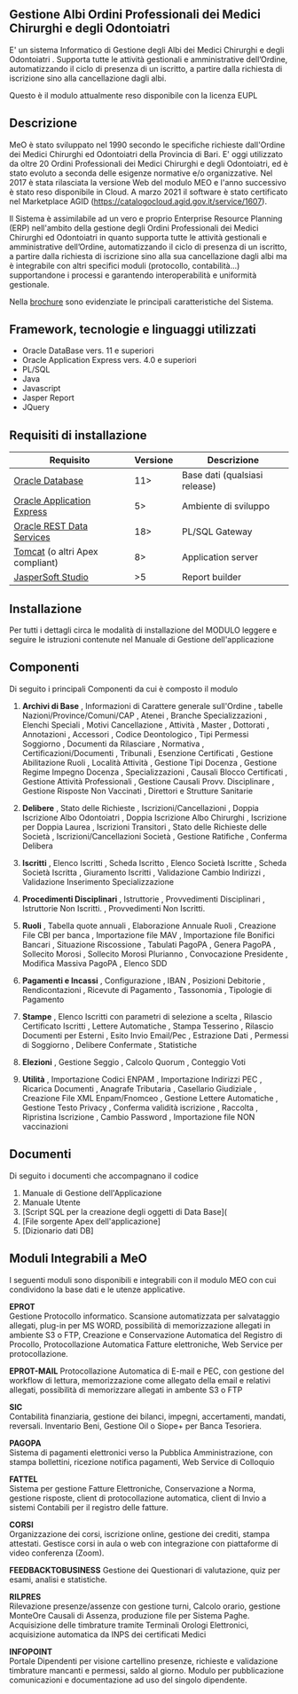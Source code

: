 ## Gestione Albi Ordini Professionali dei Medici Chirurghi e degli Odontoiatri 
E' un sistema Informatico di Gestione degli Albi dei Medici Chirurghi e degli Odontoiatri . Supporta tutte le attività gestionali e amministrative dell’Ordine, automatizzando il ciclo di presenza di un iscritto, a partire dalla richiesta di iscrizione sino alla cancellazione dagli albi.

Questo è il modulo attualmente reso disponibile con la licenza EUPL 

## Descrizione
MeO è stato sviluppato nel 1990 secondo le specifiche richieste dall'Ordine dei Medici Chirurghi ed Odontoiatri della Provincia di Bari.
E' oggi utilizzato da oltre 20 Ordini Professionali dei Medici Chirurghi e degli Odontoiatri, ed è stato evoluto a seconda delle esigenze normative e/o organizzative.
Nel 2017 è stata rilasciata la versione Web del modulo MEO e l'anno successivo è stato reso disponibile in Cloud.
A marzo 2021 il software è stato certificato nel Marketplace AGID (https://catalogocloud.agid.gov.it/service/1607).

Il Sistema è assimilabile ad un vero e proprio Enterprise Resource Planning (ERP) nell'ambito della gestione degli Ordini Professionali dei Medici Chirurghi ed Odontoiatri in quanto supporta tutte le attività gestionali e amministrative dell’Ordine, automatizzando il ciclo di presenza di un iscritto, a partire dalla richiesta di iscrizione sino alla sua cancellazione dagli albi ma è integrabile con altri specifici moduli (protocollo, contabilità...) supportandone i processi e garantendo interoperabilità e uniformità gestionale.

Nella [brochure](https://github.com/latraccia/meo/Documenti/MEO_brochure.pdf) sono evidenziate le principali caratteristiche del Sistema.


## Framework, tecnologie e linguaggi utilizzati
 - Oracle DataBase vers. 11 e superiori
 - Oracle Application Express vers. 4.0 e superiori
 - PL/SQL
 - Java
 - Javascript
 - Jasper Report
 - JQuery

## Requisiti di installazione
|Requisito| Versione |Descrizione|
|-----------|-----------|---------|
|[Oracle Database](https://www.oracle.com/it/database/) | 11> |Base dati (qualsiasi release)
|[Oracle Application Express](https://apex.oracle.com/)|5>|Ambiente di sviluppo
|[Oracle REST Data Services](https://www.oracle.com/it/database/technologies/appdev/rest.html)|18>|PL/SQL Gateway
|[Tomcat](https://tomcat.apache.org) (o altri Apex compliant)|8>|Application server 
|[JasperSoft Studio](https://community.jaspersoft.com)|>5|Report builder

## Installazione
Per tutti i dettagli circa le modalità di installazione del MODULO leggere e seguire le istruzioni contenute nel Manuale di Gestione dell'applicazione

## Componenti 
Di seguito i principali Componenti da cui è composto il modulo

 01. **Archivi di Base**
, Informazioni di Carattere generale sull'Ordine 
, tabelle Nazioni/Province/Comuni/CAP
, Atenei
, Branche Specializzazioni
, Elenchi Speciali
, Motivi Cancellazione
, Attività
, Master
, Dottorati
, Annotazioni
, Accessori
, Codice Deontologico
, Tipi Permessi Soggiorno
, Documenti da Rilasciare
, Normativa
, Certificazioni/Documenti
, Tribunali
, Esenzione Certificati
, Gestione Abilitazione Ruoli
, Località Attività
, Gestione Tipi Docenza
, Gestione Regime Impegno Docenza
, Specializzazioni
, Causali Blocco Certificati
, Gestione Attività Professionali
, Gestione Causali Provv. Disciplinare
, Gestione Risposte Non Vaccinati
, Direttori e Strutture Sanitarie

 02. **Delibere**
, Stato delle Richieste
, Iscrizioni/Cancellazioni
, Doppia Iscrizione Albo Odontoiatri
, Doppia Iscrizione Albo Chirurghi
, Iscrizione per Doppia Laurea
, Iscrizioni Transitori
, Stato delle Richieste delle Società
, Iscrizioni/Cancellazioni Società
, Gestione Ratifiche
, Conferma Delibera

 03. **Iscritti**
, Elenco Iscritti
, Scheda Iscritto
, Elenco Società Iscritte
, Scheda Società Iscritta
, Giuramento Iscritti
, Validazione Cambio Indirizzi
, Validazione Inserimento Specializzazione 

 04. **Procedimenti Disciplinari**
, Istruttorie
, Provvedimenti Disciplinari
, Istruttorie Non Iscritti.
, Provvedimenti Non Iscritti. 

 05. **Ruoli**
, Tabella quote annuali
, Elaborazione Annuale Ruoli
, Creazione File CBI per banca
, Importazione file MAV
, Importazione file Bonifici Bancari
, Situazione Riscossione
, Tabulati PagoPA
, Genera PagoPA
, Sollecito Morosi
, Sollecito Morosi Plurianno
, Convocazione Presidente
, Modifica Massiva PagoPA
, Elenco SDD

 06. **Pagamenti e Incassi**
, Configurazione
, IBAN
, Posizioni Debitorie
, Rendicontazioni
, Ricevute di Pagamento
, Tassonomia
, Tipologie di Pagamento

 07. **Stampe**
, Elenco Iscritti con parametri di selezione a scelta
, Rilascio Certificato Iscritti
, Lettere Automatiche
, Stampa Tesserino
, Rilascio Documenti per Esterni
, Esito Invio Email/Pec
, Estrazione Dati 
, Permessi di Soggiorno
, Delibere Confermate
, Statistiche

 08. **Elezioni**
, Gestione Seggio 
, Calcolo Quorum
, Conteggio Voti 

 09. **Utilità**
, Importazione Codici ENPAM
, Importazione Indirizzi PEC
, Ricarica Documenti
, Anagrafe Tributaria
, Casellario Giudiziale
, Creazione File XML Enpam/Fnomceo
, Gestione Lettere Automatiche
, Gestione Testo Privacy
, Conferma validità iscrizione
, Raccolta
, Ripristina Iscrizione
, Cambio Password
, Importazione file NON vaccinazioni

## Documenti 
Di seguito i documenti che accompagnano il codice

 1. Manuale di Gestione dell'Applicazione
 2. Manuale Utente
 3. [Script SQL per la creazione degli oggetti di Data Base](
 4. [File sorgente Apex dell'applicazione]
 5. [Dizionario dati DB]

## Moduli Integrabili a MeO 
I seguenti moduli sono disponibili e integrabili con il modulo MEO con cui condividono la base dati e le utenze applicative.

**EPROT**	
Gestione Protocollo informatico. Scansione automatizzata per salvataggio allegati,  plug-in per MS WORD, possibilità di memorizzazione allegati in ambiente S3 o FTP, Creazione e Conservazione Automatica del Registro di Procollo, Protocollazione Automatica Fatture elettroniche, Web Service per protocollazione.

**EPROT-MAIL**
Protocollazione Automatica di E-mail e PEC, con gestione del workflow di lettura, memorizzazione come allegato della email e relativi allegati, possibilità di memorizzare allegati in ambente S3 o FTP

**SIC** 	
Contabilità finanziaria, gestione dei bilanci, impegni, accertamenti, mandati, reversali. Inventario Beni, Gestione Oil o Siope+ per Banca Tesoriera.

**PAGOPA** 	
Sistema di pagamenti elettronici verso la Pubblica Amministrazione, con stampa bollettini, ricezione notifica pagamenti, Web Service di Colloquio

**FATTEL** 	
Sistema per gestione Fatture Elettroniche, Conservazione a Norma, gestione risposte, client di protocollazione automatica, client di Invio a sistemi Contabili per il registro delle fatture.

**CORSI** 	
Organizzazione dei corsi, iscrizione online, gestione dei crediti, stampa attestati.
Gestisce corsi in aula o web con integrazione con piattaforme di video conferenza (Zoom).

**FEEDBACKTOBUSINESS**
Gestione dei Questionari di valutazione, quiz per esami, analisi e statistiche.

**RILPRES** 	
Rilevazione presenze/assenze con gestione turni, Calcolo orario, gestione MonteOre Causali di Assenza, produzione file per Sistema Paghe. Acquisizione delle timbrature tramite Terminali Orologi Elettronici, acquisizione automatica da INPS dei certificati Medici

**INFOPOINT** 	
Portale Dipendenti per visione cartellino presenze, richieste e validazione timbrature mancanti e permessi, saldo al giorno. Modulo per pubblicazione comunicazioni e documentazione ad uso del singolo dipendente.


